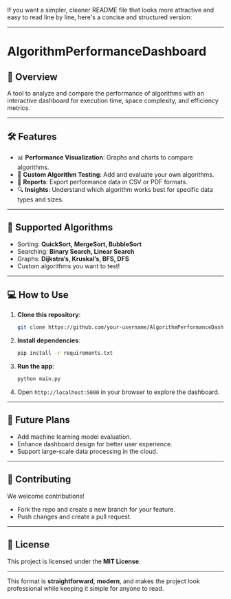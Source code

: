 If you want a simpler, cleaner README file that looks more attractive and easy to read line by line, here's a concise and structured version:

---

# **AlgorithmPerformanceDashboard**

## 🚀 **Overview**  
A tool to analyze and compare the performance of algorithms with an interactive dashboard for execution time, space complexity, and efficiency metrics.

---

## 🛠️ **Features**  
- 📊 **Performance Visualization**: Graphs and charts to compare algorithms.  
- 🧪 **Custom Algorithm Testing**: Add and evaluate your own algorithms.  
- 📄 **Reports**: Export performance data in CSV or PDF formats.  
- 🔍 **Insights**: Understand which algorithm works best for specific data types and sizes.  

---

## 🧮 **Supported Algorithms**  
- Sorting: **QuickSort, MergeSort, BubbleSort**  
- Searching: **Binary Search, Linear Search**  
- Graphs: **Dijkstra’s, Kruskal’s, BFS, DFS**  
- Custom algorithms you want to test!

---

## 💻 **How to Use**  
1. **Clone this repository**:  
   ```bash
   git clone https://github.com/your-username/AlgorithmPerformanceDashboard.git
   ```  
2. **Install dependencies**:  
   ```bash
   pip install -r requirements.txt
   ```  
3. **Run the app**:  
   ```bash
   python main.py
   ```  
4. Open `http://localhost:5000` in your browser to explore the dashboard.

---

## 🔮 **Future Plans**  
- Add machine learning model evaluation.  
- Enhance dashboard design for better user experience.  
- Support large-scale data processing in the cloud.  

---

## 🤝 **Contributing**  
We welcome contributions!  
- Fork the repo and create a new branch for your feature.  
- Push changes and create a pull request.

---

## 📜 **License**  
This project is licensed under the **MIT License**.  

---

This format is **straightforward**, **modern**, and makes the project look professional while keeping it simple for anyone to read.
